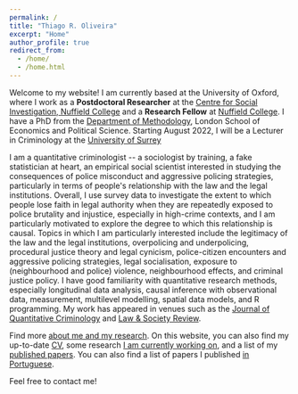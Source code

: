 ```yaml
---
permalink: /
title: "Thiago R. Oliveira"
excerpt: "Home"
author_profile: true
redirect_from: 
  - /home/
  - /home.html
---
```


Welcome to my website! I am currently based at the University of Oxford, where I work as a **Postdoctoral Researcher** at the [Centre for Social Investigation, Nuffield College](http://csi.nuff.ox.ac.uk) and a **Research Fellow** at [Nuffield College](https://www.nuffield.ox.ac.uk). I have a PhD from the [Department of Methodology](http://www.lse.ac.uk/methodology), London School of Economics and Political Science. Starting August 2022, I will be a Lecturer in Criminology at the [University of Surrey](https://www.surrey.ac.uk/department-sociology)

I am a quantitative criminologist -- a sociologist by training, a fake statistician at heart, an empirical social scientist interested in studying the consequences of police misconduct and aggressive policing strategies, particularly in terms of people's relationship with the law and the legal institutions. Overall, I use survey data to investigate the extent to which people lose faith in legal authority when they are repeatedly exposed to police brutality and injustice, especially in high-crime contexts, and I am particularly motivated to explore the degree to which this relationship is causal. Topics in which I am particularly interested include the legitimacy of the law and the legal institutions, overpolicing and underpolicing, procedural justice theory and legal cynicism, police-citizen encounters and aggressive policing strategies, legal socialisation, exposure to (neighbourhood and police) violence, neighbourhood effects, and criminal justice policy. I have good familiarity with quantitative research methods, especially longitudinal data analysis, causal inference with observational data, measurement, multilevel modelling, spatial data models, and R programming. My work has appeared in venues such as the [Journal of Quantitative Criminology](https://link.springer.com/article/10.1007/s10940-020-09478-2) and [Law & Society Review](https://osf.io/preprints/socarxiv/3awrz/).

Find more [about me and my research](https://www.thiagoroliveira.com/aboutme). On this website, you can also find my up-to-date [CV](https://www.thiagoroliveira.com/cv/), some research [I am currently working on](https://www.thiagoroliveira.com/work-in-progress/), and a list of my [published papers](https://www.thiagoroliveira.com/publications_eng/). You can also find a list of papers I published [in Portuguese](https://www.thiagoroliveira.com/publications_pt/).

Feel free to contact me!
